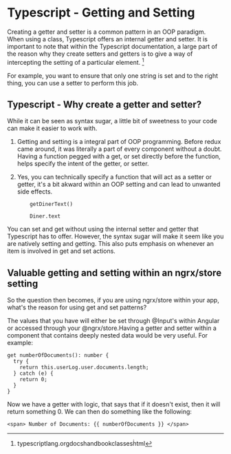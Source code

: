  Typescript - Getting and Setting 
=================================

Creating a getter and setter is a common pattern in an OOP paradigm.
When using a class, Typescript offers an internal getter and setter. It
is important to note that within the Typescript documentation, a large
part of the reason why they create setters and getters is to give a way
of intercepting the setting of a particular element. [^1]

For example, you want to ensure that only one string is set and to the
right thing, you can use a setter to perform this job.

 Typescript - Why create a getter and setter? 
---------------------------------------------

While it can be seen as syntax sugar, a little bit of sweetness to your
code can make it easier to work with.

1.  Getting and setting is a integral part of OOP programming. Before
    redux came around, it was literally a part of every component
    without a doubt. Having a function pegged with a get, or set
    directly before the function, helps specify the intent of the
    getter, or setter.

2.  Yes, you can technically specify a function that will act as a
    setter or getter, it's a bit akward within an OOP setting and can
    lead to unwanted side effects.

            getDinerText()

            Diner.text

You can set and get without using the internal setter and getter that
Typescript has to offer. However, the syntax sugar will make it seem
like you are natively setting and getting. This also puts emphasis on
whenever an item is involved in get and set actions.

 Valuable getting and setting within an ngrx/store setting 
----------------------------------------------------------

So the question then becomes, if you are using ngrx/store within your
app, what's the reason for using get and set patterns?

The values that you have will either be set through \@Input's within
Angular or accessed through your \@ngrx/store.Having a getter and setter
within a component that contains deeply nested data would be very
useful. For example:

    get numberOfDocuments(): number {
      try {
        return this.userLog.user.documents.length;
      } catch (e) {
        return 0;
      }
    }

Now we have a getter with logic, that says that if it doesn't exist,
then it will return something 0. We can then do something like the
following:

    <span> Number of Documents: {{ numberOfDocuments }} </span>

[^1]: typescriptlang.orgdocshandbookclassesḣtml
